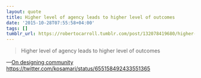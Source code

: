 ```yaml
---
layout: quote
title: Higher level of agency leads to higher level of outcomes
date: '2015-10-28T07:55:58+04:00'
tags: []
tumblr_url: https://robertocarroll.tumblr.com/post/132078419680/higher-level-of-agency-leads-to-higher-level-of
---
```

<blockquote>Higher level of agency leads to higher level of outcomes</blockquote>&#8212;<a href="https://twitter.com/kosamari/status/655158492433551365">On designing community https://twitter.com/kosamari/status/655158492433551365</a><br/>
